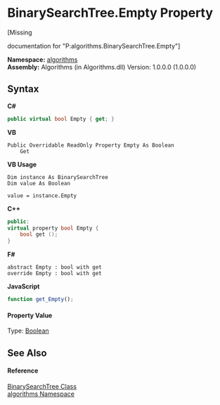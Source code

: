 # BinarySearchTree.Empty Property 
 

\[Missing <summary> documentation for "P:algorithms.BinarySearchTree.Empty"\]

**Namespace:**&nbsp;<a href="82f88b43-fdc9-bc99-9558-75fce96d448f">algorithms</a><br />**Assembly:**&nbsp;Algorithms (in Algorithms.dll) Version: 1.0.0.0 (1.0.0.0)

## Syntax

**C#**<br />
``` C#
public virtual bool Empty { get; }
```

**VB**<br />
``` VB
Public Overridable ReadOnly Property Empty As Boolean
	Get
```

**VB Usage**<br />
``` VB Usage
Dim instance As BinarySearchTree
Dim value As Boolean

value = instance.Empty

```

**C++**<br />
``` C++
public:
virtual property bool Empty {
	bool get ();
}
```

**F#**<br />
``` F#
abstract Empty : bool with get
override Empty : bool with get
```

**JavaScript**<br />
``` JavaScript
function get_Empty();

```


#### Property Value
Type: <a href="http://msdn2.microsoft.com/en-us/library/a28wyd50" target="_blank">Boolean</a>

## See Also


#### Reference
<a href="436df50e-cc8f-ef00-08ed-5ade992867fd">BinarySearchTree Class</a><br /><a href="82f88b43-fdc9-bc99-9558-75fce96d448f">algorithms Namespace</a><br />